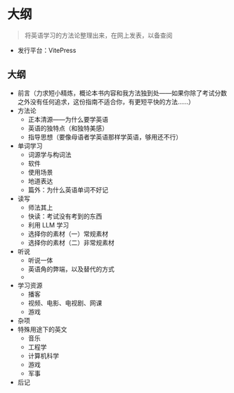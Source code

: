 # 大纲

> 将英语学习的方法论整理出来，在网上发表，以备查阅

- 发行平台：VitePress

## 大纲

- 前言（力求短小精炼，概论本书内容和我方法独到处——如果你除了考试分数之外没有任何追求，这份指南不适合你，有更短平快的方法……）
- 方法论
  - 正本清源——为什么要学英语
  - 英语的独特点（和独特美感）
  - 指导思想（要像母语者学英语那样学英语，够用还不行）
- 单词学习
  - 词源学与构词法
  - 软件
  - 使用场景
  - 地道表达
  - 篇外：为什么英语单词不好记
- 读写
  - 师法其上
  - 快读：考试没有考到的东西
  - 利用 LLM 学习
  - 选择你的素材（一）常规素材
  - 选择你的素材（二）非常规素材
- 听说
  - 听说一体
  - 英语角的弊端，以及替代的方式
  -
- 学习资源
  - 播客
  - 视频、电影、电视剧、网课
  - 游戏
- 杂项
- 特殊用途下的英文
  - 音乐
  - 工程学
  - 计算机科学
  - 游戏
  - 军事
- 后记

